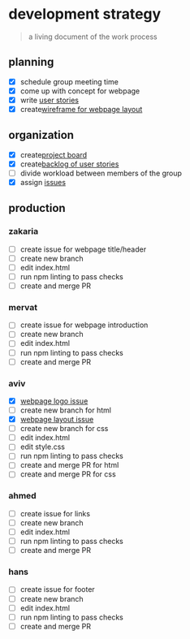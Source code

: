 # development strategy

> a living document of the work process

## planning

- [x] schedule group meeting time
- [x] come up with concept for webpage
- [x] write [user stories](https://github.com/lab-antwerp-1/pc-group2/issues/4)
- [x] create[wireframe for webpage layout](https://github.com/lab-antwerp-1/pc-group2/blob/main/planning/design.md)

## organization

- [x] create[project board](https://github.com/lab-antwerp-1/pc-group2/projects/1)
- [x] create[backlog of user stories](https://github.com/lab-antwerp-1/pc-group2/blob/main/planning/backlog.md)
- [ ] divide workload between members of the group
- [x] assign [issues](https://github.com/lab-antwerp-1/pc-group2/issues)

## production

### zakaria

- [ ] create issue for webpage title/header
- [ ] create new branch
- [ ] edit index.html
- [ ] run npm linting to pass checks
- [ ] create and merge PR

### mervat

- [ ] create issue for webpage introduction
- [ ] create new branch
- [ ] edit index.html
- [ ] run npm linting to pass checks
- [ ] create and merge PR

### aviv

- [x] [webpage logo issue](https://github.com/lab-antwerp-1/pc-group2/issues/7)
- [ ] create new branch for html
- [x] [webpage layout issue](https://github.com/lab-antwerp-1/pc-group2/issues/9)
- [ ] create new branch for css
- [ ] edit index.html
- [ ] edit style.css
- [ ] run npm linting to pass checks
- [ ] create and merge PR for html
- [ ] create and merge PR for css

### ahmed

- [ ] create issue for links
- [ ] create new branch
- [ ] edit index.html
- [ ] run npm linting to pass checks
- [ ] create and merge PR

### hans

- [ ] create issue for footer
- [ ] create new branch
- [ ] edit index.html
- [ ] run npm linting to pass checks
- [ ] create and merge PR
